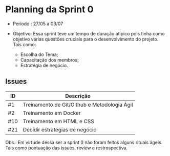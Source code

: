 # Planning da Sprint 0

- Período : 27/05 a 03/07

- Objetivo: Essa sprint teve um tempo de duração atipico pois tinha como objetivo várias questões cruciais para o desenvolvimento do projeto. Tais como:
    - Escolha do Tema;
    - Capacitação dos membros;
    - Estratégia de negócio.

## Issues
ID | Descrição
---|----------
#1 | Treinamento de Git/Github e Metodologia Ágil 
#2 | Treinamento em Docker
#10| Treinamento em HTML e CSS
#21| Decidir estratégias de negócio 

Obs.: Em virtude dessa ser a sprint 0 não foram feitos alguns rituais ágeis. Tais como pontuação das issues, review e restrospectiva.




